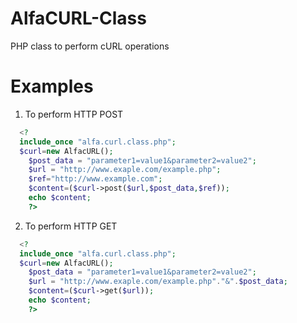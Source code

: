 AlfaCURL-Class
==============

PHP class to perform cURL operations 

Examples
=========

1. To perform HTTP POST

```php
  <?
  include_once "alfa.curl.class.php";
  $curl=new AlfacURL();
	$post_data = "parameter1=value1&parameter2=value2";
	$url = "http://www.exaple.com/example.php";
	$ref="http://www.example.com";
	$content=($curl->post($url,$post_data,$ref));
	echo $content;
	?>
```
	
2. To perform HTTP GET

```php
  <?
  include_once "alfa.curl.class.php";
  $curl=new AlfacURL();
	$post_data = "parameter1=value1&parameter2=value2";
	$url = "http://www.exaple.com/example.php"."&".$post_data;
	$content=($curl->get($url));
	echo $content;
	?>
```
